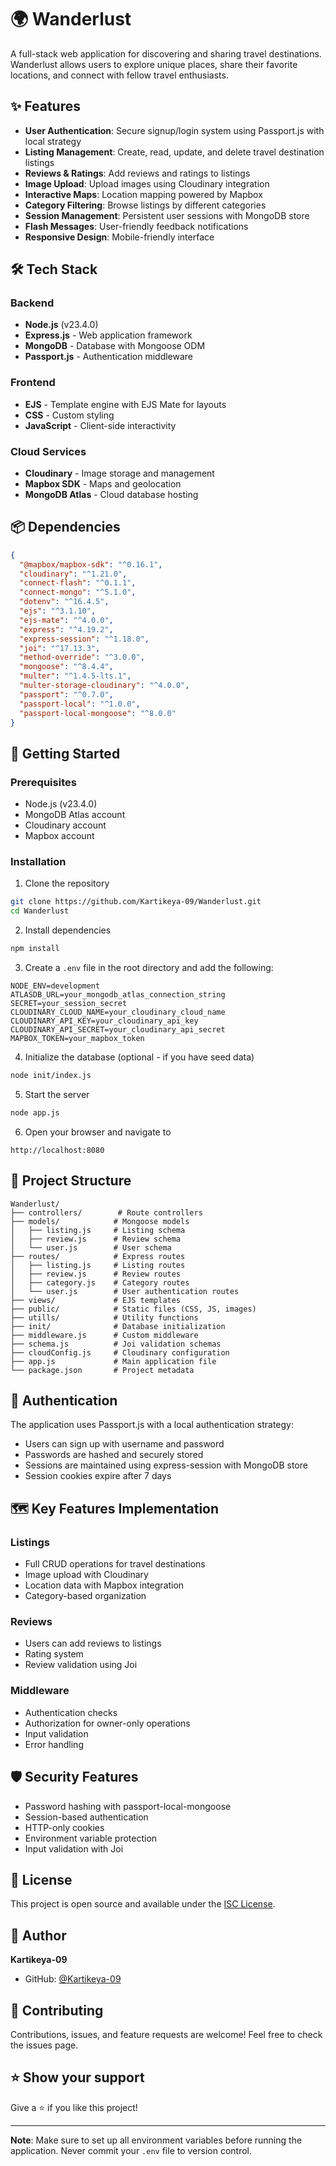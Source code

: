 # 🌍 Wanderlust

A full-stack web application for discovering and sharing travel destinations. Wanderlust allows users to explore unique places, share their favorite locations, and connect with fellow travel enthusiasts.

## ✨ Features

- **User Authentication**: Secure signup/login system using Passport.js with local strategy
- **Listing Management**: Create, read, update, and delete travel destination listings
- **Reviews & Ratings**: Add reviews and ratings to listings
- **Image Upload**: Upload images using Cloudinary integration
- **Interactive Maps**: Location mapping powered by Mapbox
- **Category Filtering**: Browse listings by different categories
- **Session Management**: Persistent user sessions with MongoDB store
- **Flash Messages**: User-friendly feedback notifications
- **Responsive Design**: Mobile-friendly interface

## 🛠️ Tech Stack

### Backend
- **Node.js** (v23.4.0)
- **Express.js** - Web application framework
- **MongoDB** - Database with Mongoose ODM
- **Passport.js** - Authentication middleware

### Frontend
- **EJS** - Template engine with EJS Mate for layouts
- **CSS** - Custom styling
- **JavaScript** - Client-side interactivity

### Cloud Services
- **Cloudinary** - Image storage and management
- **Mapbox SDK** - Maps and geolocation
- **MongoDB Atlas** - Cloud database hosting

## 📦 Dependencies

```json
{
  "@mapbox/mapbox-sdk": "^0.16.1",
  "cloudinary": "^1.21.0",
  "connect-flash": "^0.1.1",
  "connect-mongo": "^5.1.0",
  "dotenv": "^16.4.5",
  "ejs": "^3.1.10",
  "ejs-mate": "^4.0.0",
  "express": "^4.19.2",
  "express-session": "^1.18.0",
  "joi": "^17.13.3",
  "method-override": "^3.0.0",
  "mongoose": "^8.4.4",
  "multer": "^1.4.5-lts.1",
  "multer-storage-cloudinary": "^4.0.0",
  "passport": "^0.7.0",
  "passport-local": "^1.0.0",
  "passport-local-mongoose": "^8.0.0"
}
```

## 🚀 Getting Started

### Prerequisites

- Node.js (v23.4.0)
- MongoDB Atlas account
- Cloudinary account
- Mapbox account

### Installation

1. Clone the repository
```bash
git clone https://github.com/Kartikeya-09/Wanderlust.git
cd Wanderlust
```

2. Install dependencies
```bash
npm install
```

3. Create a `.env` file in the root directory and add the following:
```env
NODE_ENV=development
ATLASDB_URL=your_mongodb_atlas_connection_string
SECRET=your_session_secret
CLOUDINARY_CLOUD_NAME=your_cloudinary_cloud_name
CLOUDINARY_API_KEY=your_cloudinary_api_key
CLOUDINARY_API_SECRET=your_cloudinary_api_secret
MAPBOX_TOKEN=your_mapbox_token
```

4. Initialize the database (optional - if you have seed data)
```bash
node init/index.js
```

5. Start the server
```bash
node app.js
```

6. Open your browser and navigate to
```
http://localhost:8080
```

## 📁 Project Structure

```
Wanderlust/
├── controllers/        # Route controllers
├── models/            # Mongoose models
│   ├── listing.js     # Listing schema
│   ├── review.js      # Review schema
│   └── user.js        # User schema
├── routes/            # Express routes
│   ├── listing.js     # Listing routes
│   ├── review.js      # Review routes
│   ├── category.js    # Category routes
│   └── user.js        # User authentication routes
├── views/             # EJS templates
├── public/            # Static files (CSS, JS, images)
├── utills/            # Utility functions
├── init/              # Database initialization
├── middleware.js      # Custom middleware
├── schema.js          # Joi validation schemas
├── cloudConfig.js     # Cloudinary configuration
├── app.js             # Main application file
└── package.json       # Project metadata
```

## 🔐 Authentication

The application uses Passport.js with a local authentication strategy:
- Users can sign up with username and password
- Passwords are hashed and securely stored
- Sessions are maintained using express-session with MongoDB store
- Session cookies expire after 7 days

## 🗺️ Key Features Implementation

### Listings
- Full CRUD operations for travel destinations
- Image upload with Cloudinary
- Location data with Mapbox integration
- Category-based organization

### Reviews
- Users can add reviews to listings
- Rating system
- Review validation using Joi

### Middleware
- Authentication checks
- Authorization for owner-only operations
- Input validation
- Error handling

## 🛡️ Security Features

- Password hashing with passport-local-mongoose
- Session-based authentication
- HTTP-only cookies
- Environment variable protection
- Input validation with Joi

## 📝 License

This project is open source and available under the [ISC License](LICENSE).

## 👤 Author

**Kartikeya-09**
- GitHub: [@Kartikeya-09](https://github.com/Kartikeya-09)

## 🤝 Contributing

Contributions, issues, and feature requests are welcome! Feel free to check the issues page.

## ⭐ Show your support

Give a ⭐️ if you like this project!

---

**Note**: Make sure to set up all environment variables before running the application. Never commit your `.env` file to version control.
```
